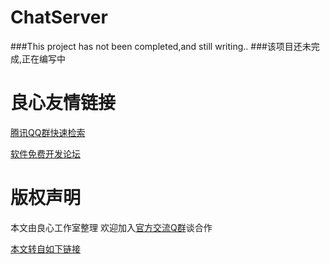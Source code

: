 # ChatServer
###This project has not been completed,and still writing..
###该项目还未完成,正在编写中


 # 良心友情链接

[腾讯QQ群快速检索](http://u.720life.cn/s/8cf73f7c)

[软件免费开发论坛](http://u.720life.cn/s/bbb01dc0)

# 版权声明 

本文由良心工作室整理 欢迎加入[官方交流Q群](https://u.720life.cn/s/f2316816)谈合作

[本文转自如下链接](http://u.720life.cn/g/2e71d0f0a5c601172267ba20d3a43c6e55d4430b881e8708a08710c89c7cd02c8727e41c4bf0537d7d2a8337e8d8684259f7bb158c8a4c162269c5588e5e5692)